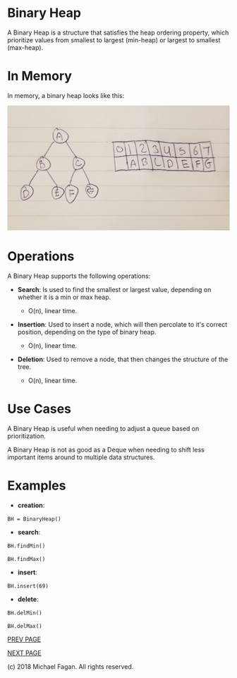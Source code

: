 # Binary Heap

A Binary Heap is a structure that satisfies the heap ordering property, which prioritize values from smallest to largest (min-heap) or largest to smallest (max-heap).

# In Memory

In memory, a binary heap looks like this:

![Image of Binary Heap in Memory](images/binaryheap.jpg)

# Operations

A Binary Heap supports the following operations:

* **Search**: Is used to find the smallest or largest value, depending on whether it is a min or max heap.
  * O(n), linear time. 

* **Insertion**: Used to insert a node, which will then percolate to it's correct position, depending on the type of binary heap.
  * O(n), linear time. 

* **Deletion**: Used to remove a node, that then changes the structure of the tree.
  * O(n), linear time.  

# Use Cases

A Binary Heap is useful when needing to adjust a queue based on prioritization.

A Binary Heap is not as good as a Deque when needing to shift less important items around to multiple data structures.
# Examples

* **creation**:

~~~
BH = BinaryHeap()
~~~

* **search**:

~~~
BH.findMin()
~~~

~~~
BH.findMax()
~~~

* **insert**:

~~~
BH.insert(69)
~~~

* **delete**:

~~~
BH.delMin()
~~~

~~~
BH.delMax()
~~~

[PREV PAGE](graph.md)

[NEXT PAGE](queue.md)

(c) 2018 Michael Fagan. All rights reserved.
